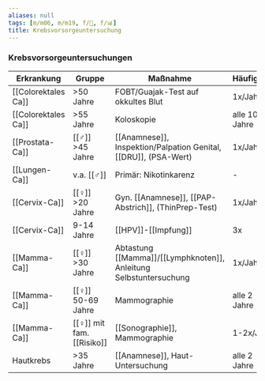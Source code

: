 ```yaml
---
aliases: null
tags: [m/m06, m/m19, f/🦀, f/📊]
title: Krebsvorsorgeuntersuchung
---
```

### Krebsvorsorgeuntersuchungen

Erkrankung|Gruppe|Maßnahme|Häufigkeit
-|-|-|-
[[Colorektales Ca]]|>50 Jahre|FOBT/Guajak-Test auf okkultes Blut|1x/Jahr
[[Colorektales Ca]]|>55 Jahre|Koloskopie|alle 10 Jahre
[[Prostata-Ca]]|[[♂]] >45 Jahre|[[Anamnese]], Inspektion/Palpation Genital, [[DRU]], (PSA-Wert)|1x/Jahr
[[Lungen-Ca]]|v.a. [[♂]]|Primär: Nikotinkarenz|-
[[Cervix-Ca]]|[[♀]] >20 Jahre|Gyn. [[Anamnese]], [[PAP-Abstrich]], (ThinPrep-Test)|1x/Jahr
[[Cervix-Ca]]|9-14 Jahre|[[HPV]]-[[Impfung]]|3x
[[Mamma-Ca]]|[[♀]] >30 Jahre|Abtastung [[Mamma]]/[[Lymphknoten]], Anleitung Selbstuntersuchung|1x/Jahr
[[Mamma-Ca]]|[[♀]] 50-69 Jahre|Mammographie|alle 2 Jahre
[[Mamma-Ca]]|[[♀]] mit fam. [[Risiko]]|[[Sonographie]], Mammographie|1-2x/Jahr
Hautkrebs|>35 Jahre|[[Anamnese]], Haut-Untersuchung|alle 2 Jahre
